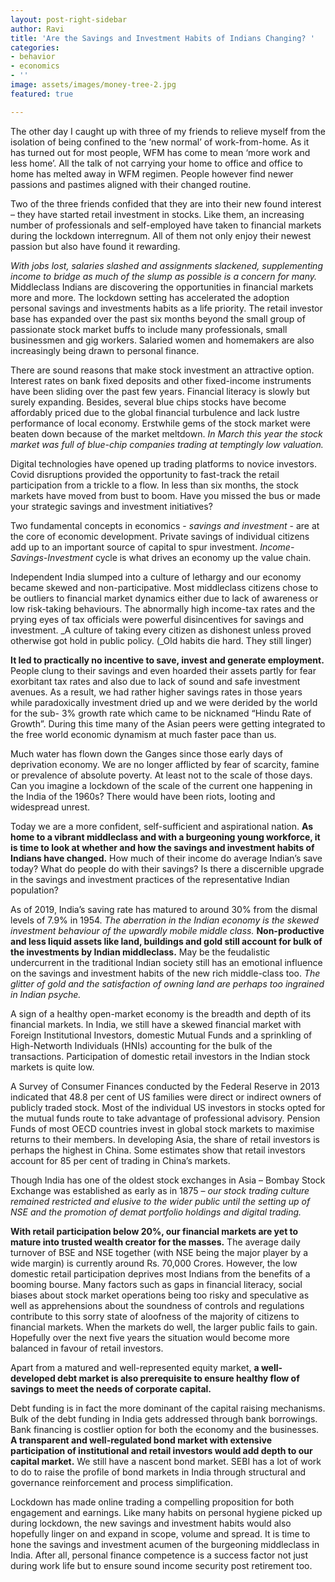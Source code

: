 ```yaml
---
layout: post-right-sidebar
author: Ravi
title: 'Are the Savings and Investment Habits of Indians Changing? '
categories:
- behavior
- economics
- ''
image: assets/images/money-tree-2.jpg
featured: true

---
```

The other day I caught up with three of my friends to relieve myself from the isolation of being confined to the ‘new normal’ of work-from-home. As it has turned out for most people, WFM has come to mean ‘more work and less home’. All the talk of not carrying your home to office and office to home has melted away in WFM regimen. People however find newer passions and pastimes aligned with their changed routine.

Two of the three friends confided that they are into their new found interest – they have started retail investment in stocks. Like them, an increasing number of professionals and self-employed have taken to financial markets during the lockdown interregnum. All of them not only enjoy their newest passion but also have found it rewarding.

_With jobs lost, salaries slashed and assignments slackened, supplementing income to bridge as much of the slump as possible is a concern for many._ Middleclass Indians are discovering the opportunities in financial markets more and more. The lockdown setting has accelerated the adoption personal savings and investments habits as a life priority. The retail investor base has expanded over the past six months beyond the small group of passionate stock market buffs to include many professionals, small businessmen and gig workers. Salaried women and homemakers are also increasingly being drawn to personal finance.

There are sound reasons that make stock investment an attractive option. Interest rates on bank fixed deposits and other fixed-income instruments have been sliding over the past few years. Financial literacy is slowly but surely expanding. Besides, several blue chips stocks have become affordably priced due to the global financial turbulence and lack lustre performance of local economy. Erstwhile gems of the stock market were beaten down because of the market meltdown. _In March this year the stock market was full of blue-chip companies trading at temptingly low valuation._

Digital technologies have opened up trading platforms to novice investors. Covid disruptions provided the opportunity to fast-track the retail participation from a trickle to a flow. In less than six months, the stock markets have moved from bust to boom. Have you missed the bus or made your strategic savings and investment initiatives?

Two fundamental concepts in economics - _savings and investment_ - are at the core of economic development. Private savings of individual citizens add up to an important source of capital to spur investment. _Income-Savings-Investment_ cycle is what drives an economy up the value chain.

Independent India slumped into a culture of lethargy and our economy became skewed and non-participative. Most middleclass citizens chose to be outliers to financial market dynamics either due to lack of awareness or low risk-taking behaviours. The abnormally high income-tax rates and the prying eyes of tax officials were powerful disincentives for savings and investment. _A culture of taking every citizen as dishonest unless proved otherwise got hold in public policy. (_Old habits die hard. They still linger)

**It led to practically no incentive to save, invest and generate employment.** People clung to their savings and even hoarded their assets partly for fear exorbitant tax rates and also due to lack of sound and safe investment avenues. As a result, we had rather higher savings rates in those years while paradoxically investment dried up and we were derided by the world for the sub- 3% growth rate which came to be nicknamed “Hindu Rate of Growth”. During this time many of the Asian peers were getting integrated to the free world economic dynamism at much faster pace than us.

Much water has flown down the Ganges since those early days of deprivation economy. We are no longer afflicted by fear of scarcity, famine or prevalence of absolute poverty. At least not to the scale of those days. Can you imagine a lockdown of the scale of the current one happening in the India of the 1960s? There would have been riots, looting and widespread unrest.

Today we are a more confident, self-sufficient and aspirational nation. **As home to a vibrant middleclass and with a burgeoning young workforce, it is time to look at whether and how the savings and investment habits of Indians have changed.** How much of their income do average Indian’s save today? What do people do with their savings? Is there a discernible upgrade in the savings and investment practices of the representative Indian population?

As of 2019, India’s saving rate has matured to around 30% from the dismal levels of 7.9% in 1954. _The aberration in the Indian economy is the skewed investment behaviour of the upwardly mobile middle class._ **Non-productive and less liquid assets like land, buildings and gold still account for bulk of the investments by Indian middleclass.** May be the feudalistic undercurrent in the traditional Indian society still has an emotional influence on the savings and investment habits of the new rich middle-class too. _The glitter of gold and the satisfaction of owning land are perhaps too ingrained in Indian psyche._

A sign of a healthy open-market economy is the breadth and depth of its financial markets. In India, we still have a skewed financial market with Foreign Institutional Investors, domestic Mutual Funds and a sprinkling of High-Networth Individuals (HNIs) accounting for the bulk of the transactions. Participation of domestic retail investors in the Indian stock markets is quite low.

A Survey of Consumer Finances conducted by the Federal Reserve in 2013 indicated that 48.8 per cent of US families were direct or indirect owners of publicly traded stock. Most of the individual US investors in stocks opted for the mutual funds route to take advantage of professional advisory. Pension Funds of most OECD countries invest in global stock markets to maximise returns to their members. In developing Asia, the share of retail investors is perhaps the highest in China. Some estimates show that retail investors account for 85 per cent of trading in China’s markets.

Though India has one of the oldest stock exchanges in Asia – Bombay Stock Exchange was established as early as in 1875 – _our stock trading culture remained restricted and elusive to the wider public until the setting up of NSE and the promotion of demat portfolio holdings and digital trading._

**With retail participation below 20%, our financial markets are yet to mature into trusted wealth creator for the masses.** The average daily turnover of BSE and NSE together (with NSE being the major player by a wide margin) is currently around Rs. 70,000 Crores. However, the low domestic retail participation deprives most Indians from the benefits of a booming bourse. Many factors such as gaps in financial literacy, social biases about stock market operations being too risky and speculative as well as apprehensions about the soundness of controls and regulations contribute to this sorry state of aloofness of the majority of citizens to financial markets. When the markets do well, the larger public fails to gain. Hopefully over the next five years the situation would become more balanced in favour of retail investors.

Apart from a matured and well-represented equity market, **a well-developed debt market is also prerequisite to ensure healthy flow of savings to meet the needs of corporate capital.**

Debt funding is in fact the more dominant of the capital raising mechanisms. Bulk of the debt funding in India gets addressed through bank borrowings. Bank financing is costlier option for both the economy and the businesses. **A transparent and well-regulated bond market with extensive participation of institutional and retail investors would add depth to our capital market.** We still have a nascent bond market. SEBI has a lot of work to do to raise the profile of bond markets in India through structural and governance reinforcement and process simplification.

Lockdown has made online trading a compelling proposition for both engagement and earnings. Like many habits on personal hygiene picked up during lockdown, the new savings and investment habits would also hopefully linger on and expand in scope, volume and spread. It is time to hone the savings and investment acumen of the burgeoning middleclass in India. After all, personal finance competence is a success factor not just during work life but to ensure sound income security post retirement too.